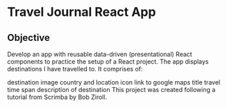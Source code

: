 # Travel Journal React App

## Objective

Develop an app with reusable data-driven (presentational) React components to practice the setup of a React project. The app displays destinations I have travelled to. It comprises of:

destination image
country and location icon
link to google maps
title
travel time span
description of destination
This project was created following a tutorial from Scrimba by Bob Ziroll.
